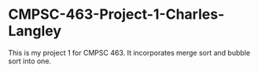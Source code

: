 # CMPSC-463-Project-1-Charles-Langley
This is my project 1 for CMPSC 463. It incorporates merge sort and bubble sort into one.
